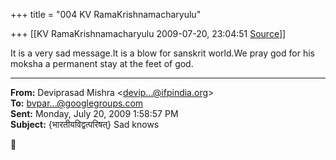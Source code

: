 +++
title = "004 KV RamaKrishnamacharyulu"

+++
[[KV RamaKrishnamacharyulu	2009-07-20, 23:04:51 [Source](https://groups.google.com/g/bvparishat/c/uBvS_fpTw5g)]]



It is a very sad message.It is a blow for sanskrit world.We pray god
for his moksha a permanent stay at the feet of god.  

  

------------------------------------------------------------------------

**From:** Deviprasad Mishra \<[devip...@ifpindia.org]()\>  
**To:** [bvpar...@googlegroups.com]()  
**Sent:** Monday, July 20, 2009 1:58:57 PM  
**Subject:** {भारतीयविद्वत्परिषत्} Sad knows  



